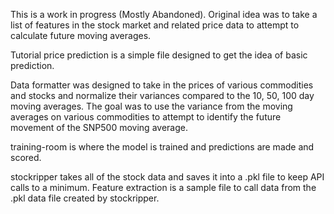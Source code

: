 This is a work in progress (Mostly Abandoned).
Original idea was to take a list of features in the stock market and related price data to attempt to calculate future moving averages.

Tutorial price prediction is a simple file designed to get the idea of basic prediction.

Data formatter was designed to take in the prices of various commodities and stocks and normalize their variances compared to the 10, 50, 100 day moving averages.
The goal was to use the variance from the moving averages on various commodities to attempt to identify the future movement of the SNP500 moving average.

training-room is where the model is trained and predictions are made and scored.

stockripper takes all of the stock data and saves it into a .pkl file to keep API calls to a minimum.
Feature extraction is a sample file to call data from the .pkl data file created by stockripper.

